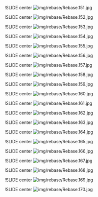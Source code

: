 !SLIDE center
![img/rebase/Rebase.151.jpg](img/rebase/Rebase.151.jpg)

!SLIDE center
![img/rebase/Rebase.152.jpg](img/rebase/Rebase.152.jpg)

!SLIDE center
![img/rebase/Rebase.153.jpg](img/rebase/Rebase.153.jpg)

!SLIDE center
![img/rebase/Rebase.154.jpg](img/rebase/Rebase.154.jpg)

!SLIDE center
![img/rebase/Rebase.155.jpg](img/rebase/Rebase.155.jpg)

!SLIDE center
![img/rebase/Rebase.156.jpg](img/rebase/Rebase.156.jpg)

!SLIDE center
![img/rebase/Rebase.157.jpg](img/rebase/Rebase.157.jpg)

!SLIDE center
![img/rebase/Rebase.158.jpg](img/rebase/Rebase.158.jpg)

!SLIDE center
![img/rebase/Rebase.159.jpg](img/rebase/Rebase.159.jpg)

!SLIDE center
![img/rebase/Rebase.160.jpg](img/rebase/Rebase.160.jpg)

!SLIDE center
![img/rebase/Rebase.161.jpg](img/rebase/Rebase.161.jpg)

!SLIDE center
![img/rebase/Rebase.162.jpg](img/rebase/Rebase.162.jpg)

!SLIDE center
![img/rebase/Rebase.163.jpg](img/rebase/Rebase.163.jpg)

!SLIDE center
![img/rebase/Rebase.164.jpg](img/rebase/Rebase.164.jpg)

!SLIDE center
![img/rebase/Rebase.165.jpg](img/rebase/Rebase.165.jpg)

!SLIDE center
![img/rebase/Rebase.166.jpg](img/rebase/Rebase.166.jpg)

!SLIDE center
![img/rebase/Rebase.167.jpg](img/rebase/Rebase.167.jpg)

!SLIDE center
![img/rebase/Rebase.168.jpg](img/rebase/Rebase.168.jpg)

!SLIDE center
![img/rebase/Rebase.169.jpg](img/rebase/Rebase.169.jpg)

!SLIDE center
![img/rebase/Rebase.170.jpg](img/rebase/Rebase.170.jpg)

